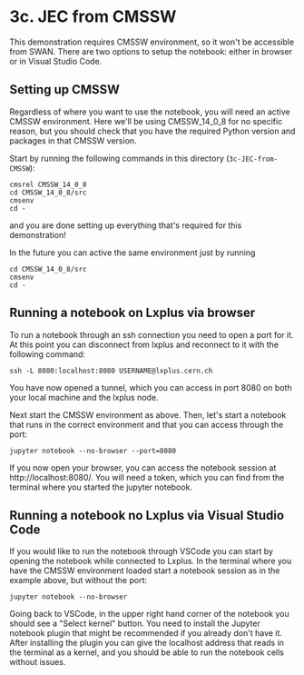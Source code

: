 # 3c. JEC from CMSSW

This demonstration requires CMSSW environment, so it won't be accessible from SWAN. There are two options to setup the notebook: either in browser or in Visual Studio Code.

## Setting up CMSSW

Regardless of where you want to use the notebook, you will need an active CMSSW environment. Here we'll be using CMSSW_14_0_8 for no specific reason, but you should check that you have the required Python version and packages in that CMSSW version.

Start by running the following commands in this directory (`3c-JEC-from-CMSSW`):

```
cmsrel CMSSW_14_0_8
cd CMSSW_14_0_8/src
cmsenv
cd -
```

and you are done setting up everything that's required for this demonstration!

In the future you can active the same environment just by running

```
cd CMSSW_14_0_8/src
cmsenv
cd -
```

## Running a notebook on Lxplus via browser

To run a notebook through an ssh connection you need to open a port for it. At this point you can disconnect from lxplus and reconnect to it with the following command:

`ssh -L 8080:localhost:8080 USERNAME@lxplus.cern.ch`

You have now opened a tunnel, which you can access in port 8080 on both your local machine and the lxplus node.

Next start the CMSSW environment as above. Then, let's start a notebook that runs in the correct environment and that you can access through the port:

`jupyter notebook --no-browser --port=8080`

If you now open your browser, you can access the notebook session at http://localhost:8080/. You will need a token, which you can find from the terminal where you started the jupyter notebook.

## Running a notebook no Lxplus via Visual Studio Code

If you would like to run the notebook through VSCode you can start by opening the notebook while connected to Lxplus. In the terminal where you have the CMSSW environment loaded start a notebook session as in the example above, but without the port:

`jupyter notebook --no-browser`

Going back to VSCode, in the upper right hand corner of the notebook you should see a "Select kernel" button. You need to install the Jupyter notebook plugin that might be recommended if you already don't have it. After installing the plugin you can give the localhost address that reads in the terminal as a kernel, and you should be able to run the notebook cells without issues.